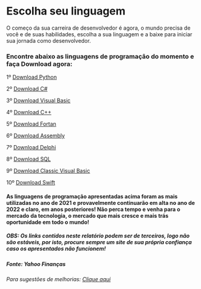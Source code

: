 # Escolha seu linguagem
O começo da sua carreira de desenvolvedor é agora, o mundo precisa de você e de suas habilidades, escolha a sua linguagem e a baixe para iniciar sua jornada como desenvolvedor.

### Encontre abaixo as linguagens de programação do momento e faça Download agora:

1º [Download Python](https://www.python.org/downloads/)

2º [Download C#](https://www.microsoft.com/pt-br/p/csharp/9n4w6bhc0hml#activetab=pivot:overviewtab)

3º [Download Visual Basic](https://microsoft-visual-basic.softonic.com.br/)

4º [Download C++](https://pt.vessoft.com/software/windows/download/microsoftvc)

5º [Download Fortan](https://simply-fortran.en.softonic.com/)

6º [Download Assembly](https://pt.dll-files.com/assembly-csharp.dll.html)

7º [Download Delphi](https://codegear-delphi.softonic.com.br/)

8º [Download SQL](https://www.microsoft.com/pt-br/sql-server/sql-server-downloads)

9º [Download Classic Visual Basic](https://visualstudio.microsoft.com/pt-br/vs/older-downloads/)

10º [Download Swift](https://www.swift.org/download/)

#### As linguagens de programação apresentadas acima foram as mais utilizadas no ano de 2021 e provavelmente continuarão em alta no ano de 2022 e claro, em anos posteriores! Não perca tempo e venha para o mercado da tecnologia, o mercado que mais cresce e mais trás oportunidade em todo o mundo!

##### OBS: Os links contidos neste relatório podem ser de terceiros, logo não são estáveis, por isto, procure sempre um site de sua própria confiança caso os apresentados não funcionem!

#####                                                                                                                                                      

#####                                                                                                                                                      Fonte: Yahoo Finanças



###### Para sugestões de melhorias: [Clique aqui](https://www.linkedin.com/in/amadeu-ferreira1/)



​                                           

​                

